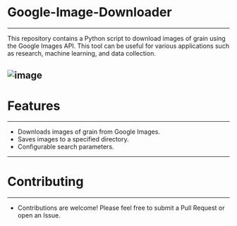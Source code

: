 # Google-Image-Downloader
---
This repository contains a Python script to download images of grain using the Google Images API. This tool can be useful for various applications such as research, machine learning, and data collection.


![image](https://github.com/user-attachments/assets/4cd28cb4-41af-4411-b977-334d95ef4a99)
---
# Features
---
* Downloads images of grain from Google Images.
* Saves images to a specified directory.
* Configurable search parameters.
---
# Contributing 
---
* Contributions are welcome! Please feel free to submit a Pull Request or open an Issue.


